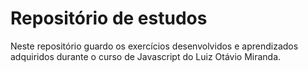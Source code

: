 # Repositório de estudos

Neste repositório guardo os exercícios desenvolvidos e aprendizados adquiridos
durante o curso de Javascript do Luiz Otávio Miranda.
